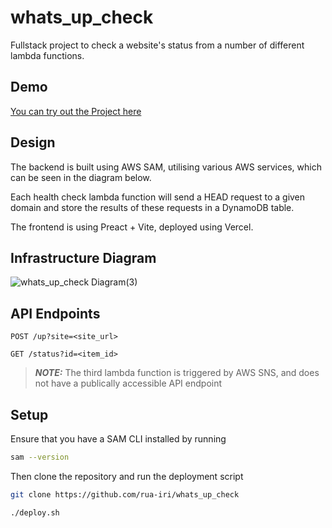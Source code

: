 # whats_up_check

Fullstack project to check a website's status from a number of different lambda functions.

## Demo

[You can try out the Project here](https://whats-up-check.vercel.app/)

## Design

The backend is built using AWS SAM, utilising various AWS services, which can be seen in the diagram below.

Each health check lambda function will send a HEAD request to a given domain and store the results of these requests in a DynamoDB table.

The frontend is using Preact + Vite, deployed using Vercel.

## Infrastructure Diagram

![whats_up_check Diagram(3)](https://github.com/user-attachments/assets/ee0b60ea-f8e3-43fe-9075-d078e13e65f5)

## API Endpoints

`POST /up?site=<site_url>`

`GET /status?id=<item_id>`

> **_NOTE:_** The third lambda function is triggered by AWS SNS, and does not have a publically accessible API endpoint

## Setup

Ensure that you have a SAM CLI installed by running

```bash
sam --version
```

Then clone the repository and run the deployment script

```bash
git clone https://github.com/rua-iri/whats_up_check

./deploy.sh
```
